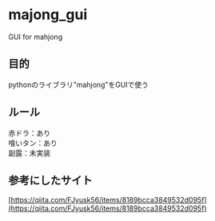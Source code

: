 # majong_gui
GUI for mahjong

## 目的
pythonのライブラリ"mahjong"をGUIで使う

## ルール
赤ドラ：あり <br>
喰いタン：あり <br>
副露：未実装 <br>

## 参考にしたサイト
[https://qiita.com/FJyusk56/items/8189bcca3849532d095f](https://qiita.com/FJyusk56/items/8189bcca3849532d095f)
